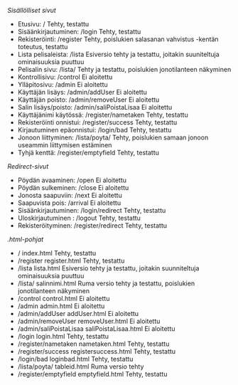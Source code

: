 *Sisällölliset sivut*

 - Etusivu:		/				Tehty, testattu  
 - Sisäänkirjautuminen:	/login				Tehty, testattu  
 - Rekisteröinti:	/register			Tehty, poislukien salasanan vahvistus -kentän toteutus, testattu  
 - Lista pelisaleista:	/lista				Esiversio tehty ja testattu, joitakin suuniteltuja ominaisuuksia puuttuu
 - Pelisalin sivu:	/lista/<salinnimi>		Tehty ja testattu, poislukien jonotilanteen näkyminen
 - Kontrollisivu:	/control			Ei aloitettu  
 - Ylläpitosivu:	/admin				Ei aloitettu  
 - Käyttäjän lisäys:	/admin/addUser			Ei aloitettu  
 - Käyttäjän poisto:	/admin/removeUser		Ei aloitettu  
 - Salin lisäys/poisto:	/admin/saliPoistaLisaa		Ei aloitettu  
 - Käyttäjänimi käytössä:	/register/nametaken	Tehty, testattu  
 - Rekisteröinti onnistui:	/register/success	Tehty, testattu  
 - Kirjautuminen epäonnistui:	/login/bad		Tehty, testattu  
 - Jonoon liittyminen:	/lista/poyta/<tableid>		Tehty, poislukien samaan jonoon useammin liittymisen estäminen
 - Tyhjä kenttä:	/register/emptyfield		Tehty, testattu

*Redirect-sivut*  
  
 - Pöydän avaaminen:	/open				Ei aloitettu  
 - Pöydän sulkeminen:	/close				Ei aloitettu  
 - Jonosta saapuviin:	/next				Ei aloitettu  
 - Saapuvista pois:	/arrival			Ei aloitettu  
 - Sisäänkirjautuminen:	/login/redirect			Tehty, testattu  
 - Uloskirjautuminen :   /logout                        Tehty, testattu  
 - Rekisteröityminen:	/register/redirect		Tehty, testattu
    
*.html-pohjat*  
  
 - /			index.html                      Tehty, testattu  
 - /register		register.html                   Tehty, testattu  
 - /lista		lista.html                      Esiversio tehty ja testattu, joitakin suunniteltuja ominaisuuksia puuttuu  
 - /lista/<salinnimi>	salinnimi.html                  Ruma versio tehty ja testattu, poislukien jonotilanteen näkyminen
 - /control		control.html                    Ei aloitettu  
 - /admin		admin.html                      Ei aloitettu  
 - /admin/addUser	addUser.html                    Ei aloitettu  
 - /admin/removeUser	removeUser.html			Ei aloitettu  
 - /admin/saliPoistaLisaa	saliPoistaLisaa.html	Ei aloitettu  
 - /login			login.html		Tehty, testattu  
 - /register/nametaken	nametaken.html			Tehty, testattu  
 - /register/success	registersuccess.html		Tehty, testattu 
 - /login/bad		loginbad.html			Tehty, testattu  
 - /lista/poyta/<tableid>	tableid.html		Ruma versio tehty
 - /register/emptyfield	emptyfield.html			Tehty, testattu
